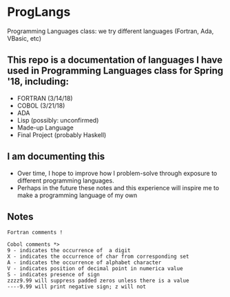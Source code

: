 # ProgLangs
Programming Languages class: we try different languages (Fortran, Ada, VBasic, etc)

## This repo is a documentation of languages I have used in Programming Languages class for Spring '18, including:

- FORTRAN (3/14/18)
- COBOL (3/21/18)
- ADA
- Lisp (possibly: unconfirmed)
- Made-up Language
- Final Project (probably Haskell)

## I am documenting this
- Over time, I hope to improve how I problem-solve through exposure to different programming languages.
- Perhaps in the future these notes and this experience will inspire me to make a programming language of my own

## Notes

``` 
Fortran comments !
```
``` 
Cobol comments *>
9 - indicates the occurrence of  a digit
X - indicates the occurrence of char from corresponding set
A - indicates the occurrence of alphabet character 
V - indicates position of decimal point in numerica value
S - indicates presence of sign
zzzz9.99 will suppress padded zeros unless there is a value
----9.99 will print negative sign; z will not
```
